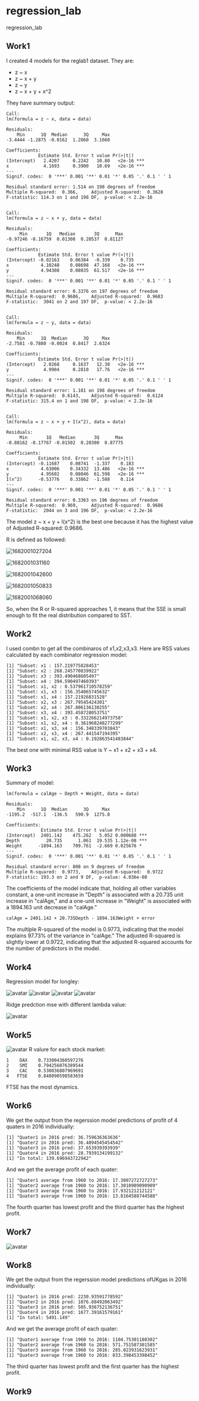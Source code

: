 # regression_lab
regression_lab

## Work1
I created 4 models for the reglab1 dataset. They are:
* z ~ x
* z ~ x + y
* z ~ y
* z ~ x + y + x^2

They have summary output:

```
Call:
lm(formula = z ~ x, data = data)

Residuals:
    Min      1Q  Median      3Q     Max
-3.4444 -1.2875 -0.0162  1.2860  3.1660

Coefficients:
            Estimate Std. Error t value Pr(>|t|)
(Intercept)   2.4207     0.2242   10.80   <2e-16 ***
x             4.1693     0.3900   10.69   <2e-16 ***
---
Signif. codes:  0 '***' 0.001 '**' 0.01 '*' 0.05 '.' 0.1 ' ' 1

Residual standard error: 1.514 on 198 degrees of freedom
Multiple R-squared:  0.366,     Adjusted R-squared:  0.3628
F-statistic: 114.3 on 1 and 198 DF,  p-value: < 2.2e-16


Call:
lm(formula = z ~ x + y, data = data)

Residuals:
     Min       1Q   Median       3Q      Max
-0.97246 -0.16759  0.01308  0.20537  0.81127

Coefficients:
            Estimate Std. Error t value Pr(>|t|)
(Intercept) -0.02163    0.06384  -0.339    0.735
x            4.10248    0.08698  47.168   <2e-16 ***
y            4.94308    0.08035  61.517   <2e-16 ***
---
Signif. codes:  0 '***' 0.001 '**' 0.01 '*' 0.05 '.' 0.1 ' ' 1

Residual standard error: 0.3376 on 197 degrees of freedom
Multiple R-squared:  0.9686,    Adjusted R-squared:  0.9683
F-statistic:  3041 on 2 and 197 DF,  p-value: < 2.2e-16


Call:
lm(formula = z ~ y, data = data)

Residuals:
    Min      1Q  Median      3Q     Max
-2.7581 -0.7880 -0.0024  0.8417  2.6324

Coefficients:
            Estimate Std. Error t value Pr(>|t|)
(Intercept)   2.0268     0.1637   12.38   <2e-16 ***
y             4.9904     0.2810   17.76   <2e-16 ***
---
Signif. codes:  0 '***' 0.001 '**' 0.01 '*' 0.05 '.' 0.1 ' ' 1

Residual standard error: 1.181 on 198 degrees of freedom
Multiple R-squared:  0.6143,    Adjusted R-squared:  0.6124
F-statistic: 315.4 on 1 and 198 DF,  p-value: < 2.2e-16


Call:
lm(formula = z ~ x + y + I(x^2), data = data)

Residuals:
     Min       1Q   Median       3Q      Max
-0.88162 -0.17767 -0.01502  0.20300  0.87775

Coefficients:
            Estimate Std. Error t value Pr(>|t|)
(Intercept) -0.11687    0.08741  -1.337    0.183
x            4.63006    0.34332  13.486   <2e-16 ***
y            4.95602    0.08046  61.598   <2e-16 ***
I(x^2)      -0.53776    0.33862  -1.588    0.114    
---
Signif. codes:  0 '***' 0.001 '**' 0.01 '*' 0.05 '.' 0.1 ' ' 1

Residual standard error: 0.3363 on 196 degrees of freedom
Multiple R-squared:  0.969,     Adjusted R-squared:  0.9686
F-statistic:  2044 on 3 and 196 DF,  p-value: < 2.2e-16
```

The model z ~ x + y + I(x^2) is the best one because it has the highest value of Adjusted R-squared: 0.9686.

R is defined as followed:

![1682001027204](https://user-images.githubusercontent.com/51303014/233399235-a3748a4c-4feb-4152-8444-24931846ea85.jpg)

![1682001031160](https://user-images.githubusercontent.com/51303014/233399262-c952f0f4-2797-44fb-a740-b0dad8eee24b.png)

![1682001042600](https://user-images.githubusercontent.com/51303014/233399278-30519f10-03c8-4950-8564-1e04511c1cde.jpg)

![1682001050833](https://user-images.githubusercontent.com/51303014/233399301-89bc6693-89cf-42cd-847e-116101514cdd.jpg)

![1682001068060](https://user-images.githubusercontent.com/51303014/233399324-1deb0cee-2e4d-4ce3-b103-0978dfae7ba1.jpg)

So, when the R or R-squared approaches 1, it means that the SSE is small enough to fit the real distribution compared to SST.

## Work2
I used combn to get all the combinaros of x1,x2,x3,x3. Here are RSS values calculated by each combinator regression model:
```
[1] "Subset: x1 : 157.219775828453"
[1] "Subset: x2 : 268.245770839922"
[1] "Subset: x3 : 393.490468605497"
[1] "Subset: x4 : 394.590497460393"
[1] "Subset: x1, x2 : 0.537961710578259"
[1] "Subset: x1, x3 : 156.354065745632"
[1] "Subset: x1, x4 : 157.21926831528"
[1] "Subset: x2, x3 : 267.79545424301"
[1] "Subset: x2, x4 : 267.806136130255"
[1] "Subset: x3, x4 : 393.458728053751"
[1] "Subset: x1, x2, x3 : 0.332266214973758"
[1] "Subset: x1, x2, x4 : 0.361968248277299"
[1] "Subset: x1, x3, x4 : 156.348339703843"
[1] "Subset: x2, x3, x4 : 267.441547194395"
[1] "Subset: x1, x2, x3, x4 : 0.192863541483844"
```
The best one with minimal RSS value is Y ~ x1 + x2 + x3 + x4.

## Work3
Summary of model:
```
lm(formula = calAge ~ Depth + Weight, data = data)

Residuals:
    Min      1Q  Median      3Q     Max 
-1195.2  -517.1  -136.5   590.9  1275.8 

Coefficients:
             Estimate Std. Error t value Pr(>|t|)
(Intercept)  2401.142    475.262   5.052 0.000688 ***
Depth          20.735      1.061  19.535 1.12e-08 ***
Weight      -1894.163    709.761  -2.669 0.025676 *
---
Signif. codes:  0 '***' 0.001 '**' 0.01 '*' 0.05 '.' 0.1 ' ' 1

Residual standard error: 808 on 9 degrees of freedom
Multiple R-squared:  0.9773,    Adjusted R-squared:  0.9722
F-statistic: 193.3 on 2 and 9 DF,  p-value: 4.036e-08
```

The coefficients of the model indicate that, holding all other variables constant, a one-unit increase in "Depth" is associated with a 20.735 unit increase in "calAge," and a one-unit increase in "Weight" is associated with a 1894.163 unit decrease in "calAge."
```
calAge = 2401.142 + 20.735Depth - 1894.163Weight + error
```
The multiple R-squared of the model is 0.9773, indicating that the model explains 97.73% of the variance in "calAge." The adjusted R-squared is slightly lower at 0.9722, indicating that the adjusted R-squared accounts for the number of predictors in the model.

## Work4
Regression model for longley:

![avatar](Residuals.png)
![avatar](Residuals-TQ.png)
![avatar](Residuls-fitted.png)
![avatar](Residuls-Leverage.png)

Ridge predction mse with different lambda value:

![avatar](MSE-lambda.png)

## Work5
![avatar](Stock.png)
R valure for each stock market:
```
1    DAX    0.733004360597276
2    SMI    0.794256076389544
3    CAC    0.530036807969691
4   FTSE    0.848090598583659
```
FTSE has the most dynamics.

## Work6
We get the output from the regerssion model predictions of profit of 4 quaters in 2016 individually:
```
[1] "Quater1 in 2016 pred: 36.759636363636"
[1] "Quater2 in 2016 pred: 36.4894545454542"
[1] "Quater3 in 2016 pred: 37.653939393939"
[1] "Quater4 in 2016 pred: 28.7939134199132"
[1] "In total: 139.696943722942"
```

And we get the average profit of each quater:
```
[1] "Quater1 average from 1960 to 2016: 17.3007272727273"
[1] "Quater2 average from 1960 to 2016: 17.3010909090909"
[1] "Quater3 average from 1960 to 2016: 17.932121212121"
[1] "Quater3 average from 1960 to 2016: 13.8164588744588"
```

The fourth quarter has lowest profit and the third quarter has the highest profit.

## Work7
![avatar](sunspot.png)

## Work8
We get the output from the regerssion model predictions ofUKgas in 2016 individually:
```
[1] "Quater1 in 2016 pred: 2230.93591778592"
[1] "Quater2 in 2016 pred: 1076.88492063492"
[1] "Quater3 in 2016 pred: 505.936752136751"
[1] "Quater4 in 2016 pred: 1677.39161579161"
[1] "In total: 5491.149"
```

And we get the average profit of each quater:
```
[1] "Quater1 average from 1960 to 2016: 1104.75301180302"
[1] "Quater2 average from 1960 to 2016: 571.751587301585"
[1] "Quater3 average from 1960 to 2016: 285.023931623931"
[1] "Quater3 average from 1960 to 2016: 833.398453398452"
```

The third quarter has lowest profit and the first quarter has the highest profit.

## Work9

